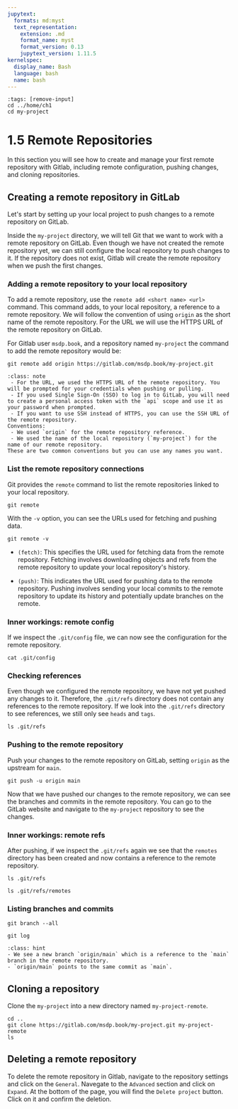 ```yaml
---
jupytext:
  formats: md:myst
  text_representation:
    extension: .md
    format_name: myst
    format_version: 0.13
    jupytext_version: 1.11.5
kernelspec:
  display_name: Bash
  language: bash
  name: bash
---
```


```{code-cell} bash
:tags: [remove-input]
cd ../home/ch1
cd my-project
```

# 1.5 Remote Repositories

In this section you will see how to create and manage your first remote repository with Gitlab, including remote configuration, pushing changes, and cloning repositories.

## Creating a remote repository in GitLab

Let's start by setting up your local project to push changes to a remote repository on GitLab.

Inside the `my-project` directory, we will tell Git that we want to work with a remote repository on GitLab. Even though we have not created the remote repository yet, we can still configure the local repository to push changes to it. If the repository does not exist, Gitlab will create the remote repository when we push the first changes.

### Adding a remote repository to your local repository
To add a remote repository, use the `remote add <short name> <url>` command. This command adds, to your local repository, a reference to a remote repository. We will follow the convention of using `origin` as the short name of the remote repository. For the URL we will use the HTTPS URL of the remote repository on GitLab. 

For Gitlab user `msdp.book`, and a repository named `my-project` the command to add the remote repository would be:

```{code-cell} bash
git remote add origin https://gitlab.com/msdp.book/my-project.git
```

```{admonition} Note
:class: note
 - For the URL, we used the HTTPS URL of the remote repository. You will be prompted for your credentials when pushing or pulling.
 - If you used Single Sign-On (SSO) to log in to GitLab, you will need to create a personal access token with the `api` scope and use it as your password when prompted.
 - If you want to use SSH instead of HTTPS, you can use the SSH URL of the remote repository.
Conventions:
 - We used `origin` for the remote repository reference. 
 - We used the name of the local repository (`my-project`) for the name of our remote repository. 
These are two common conventions but you can use any names you want.
```

### List the remote repository connections

Git provides the `remote` command to list the remote repositories linked to your local repository. 

```{code-cell} bash
git remote
```

With the `-v` option, you can see the URLs used for fetching and pushing data.

```{code-cell} bash
git remote -v
```

- `(fetch)`: This specifies the URL used for fetching data from the remote repository. Fetching involves downloading objects and refs from the remote repository to update your local repository's history.

- `(push)`: This indicates the URL used for pushing data to the remote repository. Pushing involves sending your local commits to the remote repository to update its history and potentially update branches on the remote.

### Inner workings: remote config
If we inspect the `.git/config` file, we can now see the configuration for the remote repository.

```{code-cell} bash
cat .git/config
```

### Checking references
Even though we configured the remote repository, we have not yet pushed any changes to it. Therefore, the `.git/refs` directory does not contain any references to the remote repository. If we look into the `.git/refs` directory to see references, we still only see `heads` and `tags`.

```{code-cell} bash
ls .git/refs
```

### Pushing to the remote repository
Push your changes to the remote repository on GitLab, setting `origin` as the upstream for `main`.

```{code-cell} bash
git push -u origin main
```

Now that we have pushed our changes to the remote repository, we can see the branches and commits in the remote repository. You can go to the GitLab website and navigate to the `my-project` repository to see the changes.

### Inner workings: remote refs
After pushing, if we inspect the `.git/refs` again we see that the `remotes` directory has been created and now contains a reference to the remote repository.

```{code-cell} bash
ls .git/refs
```

```{code-cell} bash
ls .git/refs/remotes
```

### Listing branches and commits

```{code-cell} bash
git branch --all
```

```{code-cell} bash
git log
```

```{admonition} What to notice
:class: hint
- We see a new branch `origin/main` which is a reference to the `main` branch in the remote repository.
- `origin/main` points to the same commit as `main`.
```

## Cloning a repository
Clone the `my-project` into a new directory named `my-project-remote`.

```{code-cell} bash
cd ..
git clone https://gitlab.com/msdp.book/my-project.git my-project-remote
ls
```

## Deleting a remote repository

To delete the remote repository in Gitlab, navigate to the repository settings and click on the `General`. Navegate to the `Advanced` section and click on `Expand`. At the bottom of the page, you will find the `Delete project` button. Click on it and confirm the deletion.